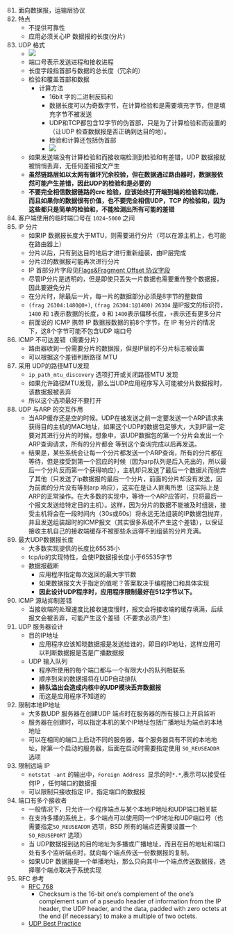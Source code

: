 81. 面向数据报，运输层协议
2. 特点
    - 不提供可靠性
    - 应用必须关心IP 数据报的长度(分片)
3. UDP 格式
    - ![](https://note.youdao.com/yws/public/resource/7892244109fc75f249e4a20f1c461bdc/xmlnote/AB4150F417A9487CBF4C11D97CD0D566/19532)
    - 端口号表示发送进程和接收进程
    - 长度字段指首部与数据的总长度（冗余的）
    - 检验和覆盖首部和数据
        - 计算方法
            - 16bit 字的二进制反码和
            - 数据长度可以为奇数字节，在计算检验和是需要填充字节，但是填充字节不被发送
            - UDP和TCP都包含12字节的伪首部，只是为了计算检验和而设置的（让UDP 检查数据报是否正确到达目的地）。
            - 检验和计算还包括伪首部
            - ![](https://note.youdao.com/yws/public/resource/7892244109fc75f249e4a20f1c461bdc/xmlnote/A2059933007F41BA953FBBE1E28BB2D8/19528)
    - 如果发送端没有计算检验和而接收端检测到检验和有差错，UDP 数据报就被悄悄丢弃，无任何差错报文产生
    - **虽然链路层如以太网有循环冗余校验，但在数据通过路由器时，数据报依然可能产生差错，因此UDP的检验和是必要的**
    - **不要完全相信数据链路的crc 检验，应该始终打开端到端的检验和功能，而且如果你的数据很有价值，也不要完全相信UDP，TCP 的检验和，因为这些都只是简单的检验和，不能检测出所有可能的差错**
4. 客户端使用的临时端口号在 `1024~5000` 之间
5. IP 分片
    - 如果IP 数据报长度大于MTU，则需要进行分片（可以在源主机上，也可能在路由器上）
    - 分片以后，只有到达目的地后才进行重新组装，由IP层完成
    - 分片过的数据报可能再次进行分片
    - IP 首部分片字段见[Flags&Fragment Offset 协议字段](https://github.com/SixPenny/Note/blob/master/tcpip%20%E8%AF%A6%E8%A7%A3%E5%8D%B71/3.%20IP%20%E5%B1%82.md)
    - 尽管IP分片是透明的，但是即使只丢失一片数据也需要重传整个数据报，因此要避免分片
    - 在分片时，除最后一片，每一片的数据部分必须是8字节的整数倍
    - `(frag 26304:1480@0+)`, `(frag 26304:1@1480)` `26304` 是IP报文的标识符，`1480` 和 `1`表示数据的长度，`0` 和 `1480`表示偏移长度，`+`表示还有更多分片
    - 前面说的 ICMP 携带 IP 数据报数据的前8个字节，在 IP 有分片的情况下，这8个字节可能不包含UDP 端口号
6. ICMP 不可达差错（需要分片）
    - 路由器收到一份需要分片的数据报，但是IP层的不分片标志被设置
    - 可以根据这个差错判断路径 MTU
7. 采用 UDP的路径MTU发现
    - `ip_path_mtu_discovery` 选项打开或关闭路径MTU 发现
    - 如果允许路径MTU发现，那么当UDP应用程序写入可能被分片数据报时，该数据报被丢弃
    - 所以这个选项最好不要打开
8. UDP 与ARP 的交互作用
    - 当ARP缓存还是空的时候。UDP在被发送之前一定要发送一个ARP请求来获得目的主机的MAC地址，如果这个UDP的数据包足够大，大到IP层一定要对其进行分片的时候，想象中，该UDP数据包的第一个分片会发出一个ARP查询请求，所有的分片都会 等到这个查询完成以后再发送。
    - 结果是，某些系统会让每一个分片都发送一个ARP查询，所有的分片都在等待，但是接受到第一个回应的时候（因为arp队列是后入先出的，所以最后一个分片反而第一个获得响应），主机却只发送了最后一个数据片而抛弃了其他（只发送了ip数据报的最后一个分片，前面的分片却没有发送，因为前面的分片没有等到arp 响应），这实在是让人匪夷所思（这实际上是ARP的正常操作。在大多数的实现中，等待一个ARP应答时，只将最后一个报文发送给特定目的主机）。这样，因为分片的数据不能被及时组装，接受主机将会在一段时间内（30s或60s）将永远无法组装的IP数据包抛弃，并且发送组装超时的ICMP报文（其实很多系统不产生这个差错），以保证接收主机自己的接收端缓存不被那些永远得不到组装的分片充满。
9. 最大UDP数据报长度
    - 大多数实现提供的长度比65535小
    - tcp/ip的实现特性，会使IP数据报长度小于65535字节
    - 数据报截断
        - 应用程序指定每次返回的最大字节数
        - 如果数据报文大于指定的值呢？答案取决于编程接口和具体实现
        - **因此设计UDP程序时，应用程序限制最好在512字节以下。**
10. ICMP 源站抑制差错
    - 当接收端的处理速度比接收速度慢时，报文会将接收端的缓存填满，后续报文会被丢弃，可能产生这个差错（不要求必须产生）
11. UDP 服务器设计
    - 目的IP地址
        - 应用程序应该知晓数据报是发送给谁的，即目的IP地址，这样应用可以判断数据报是否是广播数据报
    - UDP 输入队列
        - 程序所使用的每个端口都与一个有限大小的队列相联系
        - 顺序到来的数据报将在UDP自动排队
        - **排队溢出会造成内核中的UDP模块丢弃数据报**
        - 而这是应用程序不知道的
12. 限制本地IP地址
    - 大多数UDP 服务器在创建UDP 端点时在服务器的所有接口上开启监听
    - 服务器在创建时，可以指定本机的某个IP地址包括广播地址为端点的本地地址
    - 可以在相同的端口上启动不同的服务器，每个服务器具有不同的本地地址，除第一个启动的服务器，后面在启动时需要指定使用 `SO_REUSEADDR` 选项
13. 限制远端 IP
    - `netstat -ant` 的输出中，`Foreign Address `显示的时`*.*`,表示可以接受任何IP ，任何端口的数据报
    - 可以限制只接收指定 IP，指定端口的数据报
14. 端口有多个接收者
    - 一般情况下，只允许一个程序端点与某个本地IP地址和UDP端口相关联
    - 在支持多播的系统上，多个端点可以使用同一个IP地址和UDP端口号（也需要指定`SO_REUSEADDR` 选项，BSD 所有的端点还需要设置一个`SO_REUSEPORT` 选项） 
    - 当 UDP数据报到达的目的地址为多播或广播地址，而且在目的地址和端口处有多个监听端点时，就向每个端点传送一份数据报的复制。
    - 如果UDP 数据报是一个单播地址，那么只向其中一个端点传送数据报，选择哪个端点取决于系统实现
15. RFC 参考
    - [RFC 768](https://tools.ietf.org/pdf/rfc768.pdf)
        - Checksum is the 16-bit one’s complement of the one’s complement sum of a pseudo header of information from the IP header, the UDP header, and the data, padded with zero octets at the end (if necessary) to make a multiple of two octets.
    - [UDP Best Practice](https://tools.ietf.org/html/rfc8085)
